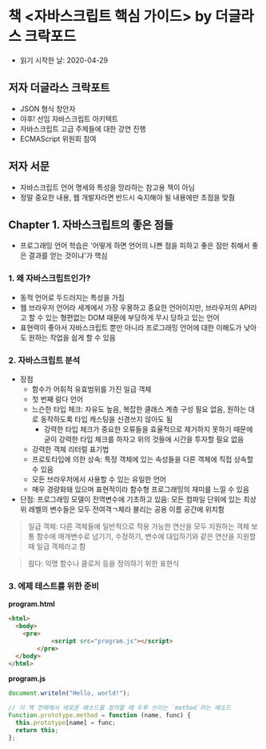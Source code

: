 # 책 <자바스크립트 핵심 가이드> by 더글라스 크락포드

- 읽기 시작한 날: 2020-04-29

## 저자 더글라스 크락포트

- JSON 형식 창안자
- 야후! 선임 자바스크립트 아키텍트
- 자바스크립트 고급 주제들에 대한 강연 진행
- ECMAScript 위원회 참여

## 저자 서문

- 자바스크립트 언어 명세와 특성을 망라하는 참고용 책이 아님
- 정말 중요한 내용, 웹 개발자라면 반드시 숙지해야 될 내용에만 초점을 맞췀

## Chapter 1. 자바스크립트의 좋은 점들

- 프로그래밍 언어 학습은 '어떻게 하면 언어의 나쁜 점을 피하고 좋은 점만 취해서 좋은 결과를 얻는 것이냐'가 핵심

### 1. 왜 자바스크립트인가?

- 동적 언어로 두드러지는 특성을 가짐
- 웹 브라우저 언어라 세계에서 가장 우묭하고 중요한 언어이지만, 브라우저의 API라고 할 수 있는 형편없는 DOM 때문에 부당하게 무시 당하고 있는 언어
- 표현력이 좋아서 자바스크립트 뿐만 아니라 프로그래밍 언어에 대한 이해도가 낮아도 원하는 작업을 쉽게 할 수 있음

### 2. 자바스크립트 분석

- 장점
  - 함수가 어휘적 유효범위를 가진 일급 객체
  - 첫 번째 람다 언어
  - 느슨한 타입 체크: 자유도 높음, 복잡한 클래스 계층 구성 필요 없음, 원하는 대로 동작하도록 타입 캐스팅을 신경쓰지 않아도 됨
    - 강력한 타입 체크가 중요한 오류들을 효율적으로 제거하지 못하기 때문에 굳이 강력한 타입 체크를 하자고 위의 것들에 시간을 투자할 필요 없음
  - 강력한 객체 리터럴 표기법
  - 프로토타입에 의한 상속: 특정 객체에 있는 속성들을 다른 객체에 직접 상속할 수 있음
  - 모든 브라우저에서 사용할 수 있는 유일한 언어
  - 매우 경량화돼 있으며 표현적이라 함수형 프로그래밍의 재미를 느낄 수 있음
- 단점: 프로그래밍 모델이 전역변수에 기초하고 있음: 모든 컴파일 단위에 있는 최상위 레벨의 변수들은 모두 전여객ㄱ체라 불리는 공용 이름 공간에 위치함

> 일급 객체:
> 다른 객체들에 일반적으로 적용 가능한 연산을 모두 지원하는 객체
> 보통 함수에 매개변수로 넘기기, 수정하기, 변수에 대입하기와 같은 연산을 지원할 때 일급 객체라고 함

> 람다:
> 익명 함수나 클로저 등을 정의하기 위한 표현식

### 3. 에제 테스트를 위한 준비

**program.html**

```html
<html>
  <body>
    <pre>
            <script src="program.js"></script>
        </pre>
  </body>
</html>
```

**program.js**

```javascript
document.writeln("Hello, world!");

// 이 책 전체에서 새로운 메소드를 정의할 때 두루 쓰이는 `method`라는 메소드
Function.prototype.method = function (name, func) {
  this.prototype[name] = func;
  return this;
};
```

